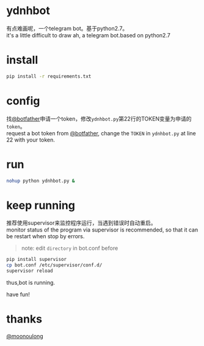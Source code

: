 # ydnhbot
有点难画呢，一个telegram bot。基于python2.7。   
it's a little difficult to draw ah, a telegram bot.based on python2.7



# install
```sh
pip install -r requirements.txt
```

# config
找[@botfather](https://t.me/botfather)申请一个token，修改`ydnhbot.py`第22行的TOKEN变量为申请的`token`。  
request a bot token from [@botfather](https://t.me/botfather), change the `TOKEN` in `ydnhbot.py` at line 22 with your token. 

# run
```sh
nohup python ydnhbot.py &
```

# keep running
推荐使用supervisor来监控程序运行，当遇到错误时自动重启。  
monitor status of the program via supervisor is recommended, so that it can be restart when stop by errors.
>note: edit `directory` in bot.conf before
```sh
pip install supervisor
cp bot.conf /etc/supervisor/conf.d/
supervisor reload
```
thus,bot is running.

have fun!

# thanks
[@moonoulong](https://github.com/moonou)
